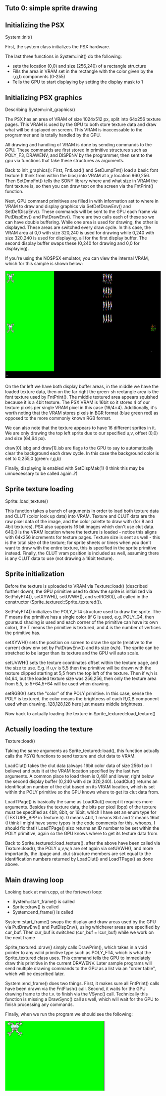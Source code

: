 ## Tuto 0: simple sprite drawing

## Initializing the PSX
System::init()

First, the system class initializes the PSX hardware.

The last three functions in System::init() do the following:
* sets the location (0,0) and size (256,240) of a
  rectangle structure
* Fills the area in VRAM set in the rectangle with the 
  color given by the r,g,b components (0-255)
* Tells the GPU to start displaying by setting the display
  mask to 1

## Initializing PSX graphics
Describing System::init_graphics()

The PSX has an area of VRAM of size 1024x512 px, split
into 64x256 texture pages. This VRAM is used by the GPU
to both store texture data and draw what will be displayed
on screen. This VRAM is inaccessable to the programmer
and is totally handled by the GPU. 

All drawing and handling of VRAM is done by sending
commands to the GPU. These commands are first stored in
primitive structures such as POLY_F3, DRAWENV, and 
DISPENV by the programmer, then sent to the gpu via
functions that take these structures as arguments.

Back to init_graphics(): First, FntLoad() and SetDumpFnt()
load a basic font texture (I think from within the bios)
into VRAM at x,y location 960,256. Then SetDmpFnt() tells
the SONY library where and what size in VRAM the font
texture is, so then you can draw text on the screen
via the FntPrint() function.

Next, GPU command primitives are filled in with information
ast to where in VRAM to draw and display
graphics via SetDefDrawEnv() and SetDefDispEnv(). These
commands will be sent to the GPU each frame via 
PutDispEnv() and PutDrawEnv().
There are two calls each of these so we can have double
buffering. While one area is used for drawing, the other
is displayed. These areas are switched every draw cycle.
In this case, the VRAM area at 0,0 with size 320,240 is used
for drawing while 0,240 with size 320,240 is used for
displaying, all for the first display buffer. The second
display buffer swaps these (0,240 for drawing and 0,0 for
displaying). 

If you're using the NO$PSX emulator, you can view the internal
VRAM, which for this sample is shown below:

![Missing Screenshot](./vram.png "Tuto0 vram")

On the far left we have both display buffer areas, in the middle
we have the loaded texture data, then on the far right the green-sh
rectangle area is the font texture used by FntPrint(). The middle
textured area appears squished because it is a 4bit texture. The PSX
VRAM is 16bit so it stores 4 of our texture pixels per single VRAM pixel in
this case (16/4=4). Additionally, it's worth noting that the VRAM stores
pixels in BGR format (blue green red) as opposed to the more commonly
known RGB format.

We can also note that the texture appears to have 16 different 
sprites in it. We are only drawing the top left sprite due to
our specified u,v, offset (0,0) and size (64,64 px).

draw[0].isbg and draw[1].isb are flags to the GPU to
say to automatically clear the background each draw
cycle. In this case the background color is set to 0,255,0
(green: r,g,b)

Finally, displaying is enabled with SetDispMak(1) (I think
this may be unnuecessary to be called again..?) 

## Sprite texture loading
Sprite::load_texture()

This function takes a bunch of arguments in order to load
both texture data and CLUT (color look up data) into
VRAM. Texture and CLUT data are the raw pixel data of
the image, and the color palette to draw with (for 8
and 4bit textures). PSX also supports 16 bit images
which don't use clut data. 640,0 is the VRAM location
where the texture is loaded - notice this aligns
with 64x256 increments for texture pages. Texture size
is sent as well - this is the total size of the texture;
for sprite sheets or times when you don't want to draw
with the entire texture, this is specified in the sprite
primitive instead. Finally, the CLUT vram position is 
included as well, assuming there is any CLUT data to
use (not drawing a 16bit texture).

## Sprite initialization

Before the texture is uploaded to VRAM via Texture::load()
(described further down), the GPU primitive used to draw the
sprite is initialized via SetPolyFT4(),  setXYWH(), 
setUVWH(), and setRGB0(), all called in the
constructor (Sprite_textured::Sprite_textured()).

SetPolyFT4() initializes the POLY_FT4 structure used
to draw the sprite. The F means the primitive has
a single color (if G is used, e.g. POLY_G4, then gouraud
shading is used and each corner of the primitive can
have its own color), the T means the primitive is textured,
and 4 is the number of vertices the primitive has.

setXYWH() sets the position on screen to draw the sprite
(relative to the current draw env set by PutDrawEnv())
and its size (w,h). The sprite can be stretched to be
larger than its texture and the GPU will auto scale.

setUVWH() sets the texture coordinates offset within
the texture page, and the size to use. E.g. if u,v is 5,5 then the primitive
will be drawn with the texture clipped starting at 5,5
from the top left of the texture. Then if w,h is 64,64,
but the loaded texture size was 256,256, then only the 
texture area from 5,5, to 5+64,5+64 will be used when
drawing.

setRGB0() sets the "color" of the POLY primitive. In
this case, sense the POLY is textured, the color means
the brightness of each R,G,B component used when drawing.
128,128,128 here just means middle brightness.

Now back to actually loading the texture in 
Sprite_textured::load_texture()

## Actually loading the texture
Texture::load()

Taking the same arguments as Sprite_textured::load(),
this function actually calls the PSYQ functions to 
send texture and clut data to VRAM.

LoadClut() takes the clut data (always 16bit color data
of size 256x1 px I believe) and puts it at the VRAM
location specified by the last two arguments. A common
place to load them is 0,481 and lower, right below
the second display buffer (0,240 with size 320,240).
LoadClut() returns an identification number of the clut
based on its VRAM location, which is set within the POLY
primitive so the GPU knows where to get its clut data from.

LoadTPage() is basically the same as LoadClut() except it
requires more arguments. Besides the texture data, the
bits per pixel (bpp) of the texture must be specified
as 4bit, 8bit, or 16bit, which I have set an enum type
for (TEXTURE_BPP in Texture.h). 0 means 4bit, 1 means 8bit
and 2 means 16bit (I think I might have some typos in
the code comments for this, whoops, I should fix that!)
LoadTPage() also returns an ID number to be set within the
POLY primitive, again so the GPU knows where to get its
texture data from.

Back to Sprite_textured::load_texture(), after the 
above have been
called via Texture::load(), the POLY u,v,w,h are set
again via setUVWH(), and more importantly, the .tpage
and .clut structure members are set equal to the
identification numbers returned by LoadClut() and LoadTPage()
as done above.

## Main drawing loop

Looking back at main.cpp, at the for(ever) loop:

* System::start_frame() is called
* Sprite::draw() is called
* System::end_frame() is called

System::start_frame() swaps the display and draw areas
used by the GPU via PutDrawEnv() and PutDispEnv(), using
whichever areas are specified by cur_buf. Then cur_buf
is switched (cur_buf = !cur_buf) while we work on the 
next frame

Sprite_textured::draw() simply calls DrawPrim(),
which takes in a void pointer to any valid primitive
type such as POLY_FT4, which is what the Sprite_textured
class uses. This command tells the GPU to immediately
draw this primitive in the current DRAWENV. Later sample
programs will send multiple drawing commands to the GPU
as a list via an "order table", which will be described
later.

System::end_frame() does two things. First, it makes 
sure all FntPrint() calls have been drawn via the
FntFlush() call. Second, it waits for the GPU drawing frame
to the t.v. to finish via the VSync() call. Technically
this function is missing a DrawSync() call as well, which
will wait for the GPU to finish processing any commands.

Finally, when we run the program we should see the following:

![Missing Screenshot](./screenshot.png "Tuto0 screenshot")

